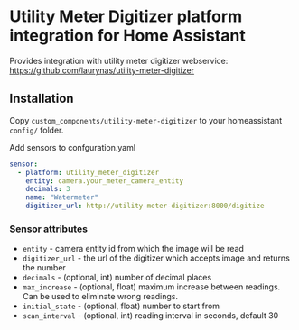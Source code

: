 # Utility Meter Digitizer platform integration for Home Assistant

Provides integration with utility meter digitizer webservice:
https://github.com/laurynas/utility-meter-digitizer

## Installation

Copy `custom_components/utility-meter-digitizer` to your homeassistant `config/` folder.

Add sensors to confguration.yaml

```yaml
sensor:
  - platform: utility_meter_digitizer
    entity: camera.your_meter_camera_entity
    decimals: 3
    name: "Watermeter"
    digitizer_url: http://utility-meter-digitizer:8000/digitize
```

### Sensor attributes

* `entity` - camera entity id from which the image will be read
* `digitizer_url` - the url of the digitizer which accepts image and returns the number
* `decimals` - (optional, int) number of decimal places
* `max_increase` - (optional, float) maximum increase between readings. Can be used to eliminate wrong readings.
* `initial_state` - (optional, float) number to start from
* `scan_interval` - (optional, int) reading interval in seconds, default 30
